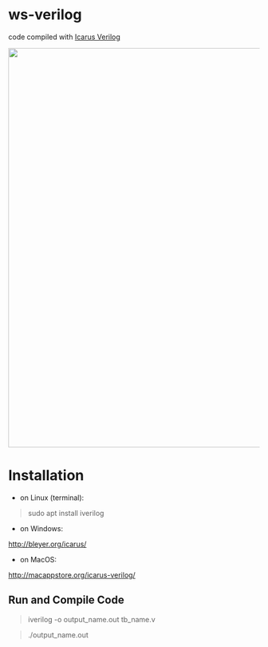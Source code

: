 # ws-verilog

code compiled with [Icarus Verilog](http://iverilog.icarus.com/)

 <img src="https://github.com/bgarrido7/ws-verilog/blob/master/screnshot.png" width="800">

# Installation

- on Linux (terminal):

 > sudo apt install iverilog
 
- on Windows:

http://bleyer.org/icarus/
 
- on MacOS:

http://macappstore.org/icarus-verilog/

## Run and Compile Code

> iverilog -o output_name.out tb_name.v


> ./output_name.out

